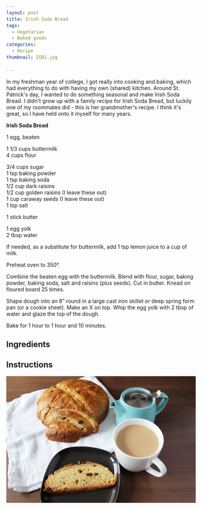 ```yaml
---
layout: post
title: Irish Soda Bread
tags:
  - Vegetarian
  - Baked goods
categories:
  - Recipe
thumbnail: ISB1.jpg

---
```


In my freshman year of college, I got really into cooking and baking, which had everything to do with having my own (shared) kitchen. Around St. Patrick's day, I wanted to do something seasonal and make Irish Soda Bread. I didn't grow up with a family recipe for Irish Soda Bread, but luckily one of my roommates did - this is her grandmother's recipe. I think it's great, so I have held onto it myself for many years.  
  

**Irish Soda Bread**

1 egg, beaten

1 1/3 cups buttermilk  
4 cups flour

3/4 cups sugar  
1 tsp baking powder  
1 tsp baking soda  
1/2 cup dark raisins  
1/2 cup golden raisins (I leave these out)  
1 cup caraway seeds (I leave these out)  
1 tsp salt

1 stick butter

1 egg yolk  
2 tbsp water  
  
If needed, as a substitute for buttermilk, add 1 tsp lemon juice to a cup of milk.  
  
Preheat oven to 350°.  
  
Combine the beaten egg with the buttermilk. Blend with flour, sugar, baking powder, baking soda, salt and raisins (plus seeds). Cut in butter. Knead on floured board 25 times.  
  
Shape dough into an 8” round in a large cast iron skillet or deep spring form pan (or a cookie sheet). Make an X on top. Whip the egg yolk with 2 tbsp of water and glaze the top of the dough.  
  
Bake for 1 hour to 1 hour and 10 minutes.

## Ingredients



## Instructions







![Image of Irish Soda Bread.](/upload/ISB2.jpg)